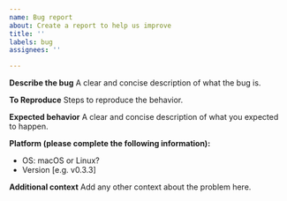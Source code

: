 ```yaml
---
name: Bug report
about: Create a report to help us improve
title: ''
labels: bug
assignees: ''

---
```


**Describe the bug**
A clear and concise description of what the bug is.

**To Reproduce**
Steps to reproduce the behavior.

**Expected behavior**
A clear and concise description of what you expected to happen.

**Platform (please complete the following information):**
 - OS: macOS or Linux?
 - Version [e.g. v0.3.3]

**Additional context**
Add any other context about the problem here.
